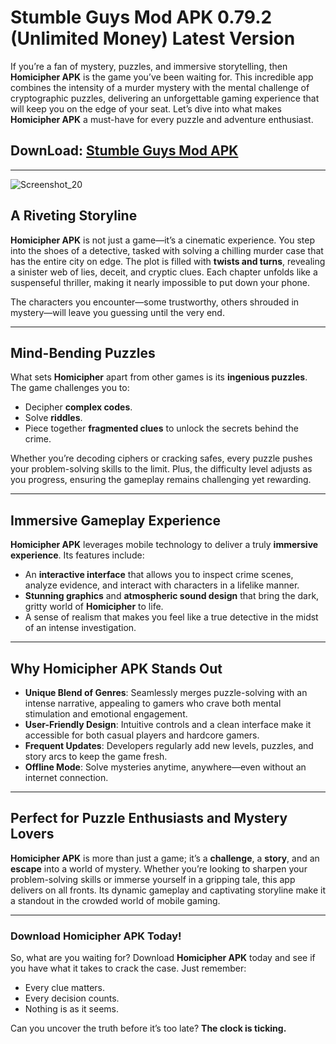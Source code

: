 # Stumble Guys Mod APK 0.79.2 (Unlimited Money) Latest Version

If you’re a fan of mystery, puzzles, and immersive storytelling, then **Homicipher APK** is the game you’ve been waiting for. This incredible app combines the intensity of a murder mystery with the mental challenge of cryptographic puzzles, delivering an unforgettable gaming experience that will keep you on the edge of your seat. Let’s dive into what makes **Homicipher APK** a must-have for every puzzle and adventure enthusiast.
## DownLoad:  [Stumble Guys Mod APK](https://apktodo.io/homicipher/)
---
![Screenshot_20](https://github.com/user-attachments/assets/caa19480-1d60-4acf-a601-aa47b4ca82e8)

## **A Riveting Storyline**
**Homicipher APK** is not just a game—it’s a cinematic experience. You step into the shoes of a detective, tasked with solving a chilling murder case that has the entire city on edge. The plot is filled with **twists and turns**, revealing a sinister web of lies, deceit, and cryptic clues. Each chapter unfolds like a suspenseful thriller, making it nearly impossible to put down your phone. 

The characters you encounter—some trustworthy, others shrouded in mystery—will leave you guessing until the very end.

---

## **Mind-Bending Puzzles**
What sets **Homicipher** apart from other games is its **ingenious puzzles**. The game challenges you to:

- Decipher **complex codes**.
- Solve **riddles**.
- Piece together **fragmented clues** to unlock the secrets behind the crime.

Whether you’re decoding ciphers or cracking safes, every puzzle pushes your problem-solving skills to the limit. Plus, the difficulty level adjusts as you progress, ensuring the gameplay remains challenging yet rewarding.

---

## **Immersive Gameplay Experience**
**Homicipher APK** leverages mobile technology to deliver a truly **immersive experience**. Its features include:

- An **interactive interface** that allows you to inspect crime scenes, analyze evidence, and interact with characters in a lifelike manner.
- **Stunning graphics** and **atmospheric sound design** that bring the dark, gritty world of **Homicipher** to life.
- A sense of realism that makes you feel like a true detective in the midst of an intense investigation.

---

## **Why Homicipher APK Stands Out**

- **Unique Blend of Genres**: Seamlessly merges puzzle-solving with an intense narrative, appealing to gamers who crave both mental stimulation and emotional engagement.
- **User-Friendly Design**: Intuitive controls and a clean interface make it accessible for both casual players and hardcore gamers.
- **Frequent Updates**: Developers regularly add new levels, puzzles, and story arcs to keep the game fresh.
- **Offline Mode**: Solve mysteries anytime, anywhere—even without an internet connection.

---

## **Perfect for Puzzle Enthusiasts and Mystery Lovers**
**Homicipher APK** is more than just a game; it’s a **challenge**, a **story**, and an **escape** into a world of mystery. Whether you’re looking to sharpen your problem-solving skills or immerse yourself in a gripping tale, this app delivers on all fronts. Its dynamic gameplay and captivating storyline make it a standout in the crowded world of mobile gaming.

---

### **Download Homicipher APK Today!**
So, what are you waiting for? Download **Homicipher APK** today and see if you have what it takes to crack the case. Just remember:

- Every clue matters.
- Every decision counts.
- Nothing is as it seems.

Can you uncover the truth before it’s too late? **The clock is ticking.**
